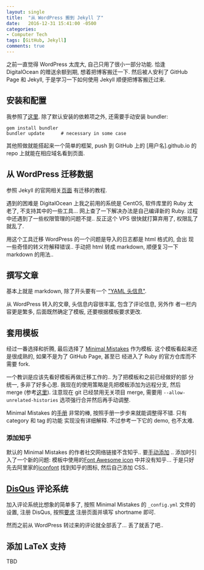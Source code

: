 ```yaml
---
layout: single
title:  "从 WordPress 搬到 Jekyll 了"
date:   2016-12-31 15:41:00 -0500
categories:
- Computer Tech
tags: [GitHub, Jekyll]
comments: true
---
```

之前一直觉得 WordPress 太庞大, 自己只用了很小一部分功能. 恰逢
DigitalOcean 的赠送余额到期, 想着把博客搬迁一下. 然后被人安利了 GitHub
Page 和 Jekyll, 于是学习一下如何使用 Jekyll 顺便把博客搬迁过来. 

## 安装和配置 ##
我参照了[这里](http://cenalulu.github.io/jekyll/how-to-build-a-blog-using-jekyll-markdown/).
除了默认安装的依赖项之外, 还需要手动安装 bundler: 

	gem install bundler
	bundler update      # necessary in some case

其他照做就能搭起来一个简单的框架, push 到 GitHub 上的
[用户名].github.io 的 repo 上就能在相应域名看到页面. 

## 从 WordPress 迁移数据 ##
参照 Jekyll 的官网相关[页面](http://import.jekyllrb.com/docs/wordpress/)
有迁移的教程. 

遇到的困难是 DigitalOcean 上我之前用的系统是 CentOS, 软件库里的 Ruby
太老了, 不支持其中的一些工具... 网上查了一下解决办法是自己编译新的 Ruby. 
过程中还遇到了一些权限管理的问题不提.. 反正这个 VPS 很快就打算弃用了,
权限乱了就乱了. 

用这个工具迁移 WordPress 的一个问题是导入的日志都是 html 格式的, 会出
现一些奇怪的转义符解释错误.. 手动把 html 转成 markdown, 顺便复习一下
markdown 的用法..

## 撰写文章 ##
基本上就是 markdown, 除了开头要有一个 ["YAML 头信息"](http://jekyllcn.com/docs/posts/). 

从 WordPress 转入的文章, 头信息内容很丰富, 包含了评论信息, 另外作
者一栏内容更是繁多, 后面既然确定了模板, 还要根据模板要求更改. 

## 套用模板 ##
经过一番选择和折腾, 最后选择了 [Minimal Mistakes](https://mmistakes.github.io/minimal-mistakes/Misa)
作为模板. 这个模板看起来还是很成熟的, 如果不是为了 GitHub Page, 甚至已
经进入了 Ruby 的官方仓库而不需要 fork. 

一个教训是应该先看好模板再做迁移工作的.. 为了把模板和之前已经做好的部
分统一, 多非了好多心思. 我现在的使用策略是先把模板添加为远程分支, 然后
merge (参考[这里](http://blog.csdn.net/gouboft/article/details/8450696)). 
注意现在 git 已经禁用无关项目 merge, 需要用 `--allow-unrelated-histories` 
选项强行合并然后再手动调整. 

Minimal Mistakes 的[手册](https://mmistakes.github.io/minimal-mistakes/docs/quick-start-guide/)
非常的棒, 按照手册一步步来就能调整得不错. 只有 category 和 tag 的功能
实现没有详细解释. 不过参考一下它的 demo, 也不太难. 

### 添加知乎 ###
默认的 Minimal Mistakes 的作者社交网络链接不含知乎.. 要[手动添加](https://mmistakes.github.io/minimal-mistakes/docs/layouts/#author-profile)
.. 添加时引入了一个新的问题: 模板中使用的[Font Awesome icon](http://fontawesome.io/icons/)
中并没有知乎... 于是只好先去阿里家的[iconfont](http://iconfont.cn/plus)
找到知乎的图标, 然后自己添加 CSS.. 

## [DisQus](https://disqus.com/) 评论系统 ##
加入评论系统比想象的简单多了, 按照 Minimal Mistakes 的 `_config.yml`
文件的设置, 注册 DisQus, 按照[要求](https://help.disqus.com/customer/portal/articles/466208-what-s-a-shortname-)
注册页面并填写 shortname 即可. 

然而之前从 WordPress 转过来的评论就全部丢了... 丢了就丢了吧.. 

## 添加 LaTeX 支持 ## 
TBD
